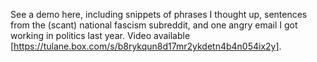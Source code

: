See a demo here, including snippets of phrases I thought up, sentences from the (scant) national fascism subreddit, and one angry email I got working in politics last year. Video available [https://tulane.box.com/s/b8rykqun8d17mr2ykdetn4b4n054ix2y].
